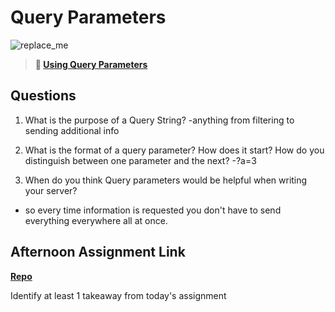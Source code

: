 # Query Parameters

![replace_me](https://codeworks.blob.core.windows.net/public/assets/img/illustrations/placeholder.svg)

> **📖 [Using Query Parameters](https://codeworksacademy.com/fs-student-guide/resources/wk5/01-Query-Parameters)**

## Questions

1. What is the purpose of a Query String?
-anything from filtering to sending additional info

2. What is the format of a query parameter? How does it start? How do you distinguish between one parameter and the next?
-?a=3

3. When do you think Query parameters would be helpful when writing your server?
- so every time information is requested you don't have to send everything everywhere all at once.

## Afternoon Assignment Link

**[Repo](https://github.com/Randyhall91/node-intro)**

Identify at least 1 takeaway from today's assignment
